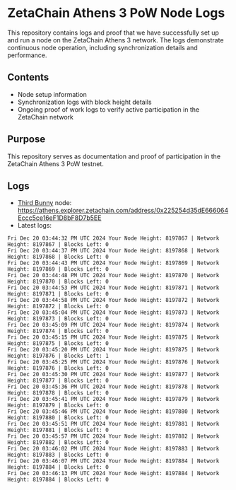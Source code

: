 # ZetaChain Athens 3 PoW Node Logs
This repository contains logs and proof that we have successfully set up and run a node on the ZetaChain Athens 3 network. The logs demonstrate continuous node operation, including synchronization details and performance.

## Contents
- Node setup information
- Synchronization logs with block height details
- Ongoing proof of work logs to verify active participation in the ZetaChain network

## Purpose
This repository serves as documentation and proof of participation in the ZetaChain Athens 3 PoW testnet.

## Logs

- [Third Bunny](https://thirdbunny.xyz/) node: https://athens.explorer.zetachain.com/address/0x225254d35dE666064Eccc5ce16eF1D8bF8D7b5EE
- Latest logs:
```
Fri Dec 20 03:44:32 PM UTC 2024 Your Node Height: 8197867 | Network Height: 8197867 | Blocks Left: 0
Fri Dec 20 03:44:37 PM UTC 2024 Your Node Height: 8197868 | Network Height: 8197868 | Blocks Left: 0
Fri Dec 20 03:44:43 PM UTC 2024 Your Node Height: 8197869 | Network Height: 8197869 | Blocks Left: 0
Fri Dec 20 03:44:48 PM UTC 2024 Your Node Height: 8197870 | Network Height: 8197870 | Blocks Left: 0
Fri Dec 20 03:44:53 PM UTC 2024 Your Node Height: 8197871 | Network Height: 8197871 | Blocks Left: 0
Fri Dec 20 03:44:58 PM UTC 2024 Your Node Height: 8197872 | Network Height: 8197872 | Blocks Left: 0
Fri Dec 20 03:45:04 PM UTC 2024 Your Node Height: 8197873 | Network Height: 8197873 | Blocks Left: 0
Fri Dec 20 03:45:09 PM UTC 2024 Your Node Height: 8197874 | Network Height: 8197874 | Blocks Left: 0
Fri Dec 20 03:45:15 PM UTC 2024 Your Node Height: 8197875 | Network Height: 8197875 | Blocks Left: 0
Fri Dec 20 03:45:20 PM UTC 2024 Your Node Height: 8197875 | Network Height: 8197876 | Blocks Left: 1
Fri Dec 20 03:45:25 PM UTC 2024 Your Node Height: 8197876 | Network Height: 8197876 | Blocks Left: 0
Fri Dec 20 03:45:30 PM UTC 2024 Your Node Height: 8197877 | Network Height: 8197877 | Blocks Left: 0
Fri Dec 20 03:45:36 PM UTC 2024 Your Node Height: 8197878 | Network Height: 8197878 | Blocks Left: 0
Fri Dec 20 03:45:41 PM UTC 2024 Your Node Height: 8197879 | Network Height: 8197879 | Blocks Left: 0
Fri Dec 20 03:45:46 PM UTC 2024 Your Node Height: 8197880 | Network Height: 8197880 | Blocks Left: 0
Fri Dec 20 03:45:51 PM UTC 2024 Your Node Height: 8197881 | Network Height: 8197881 | Blocks Left: 0
Fri Dec 20 03:45:57 PM UTC 2024 Your Node Height: 8197882 | Network Height: 8197882 | Blocks Left: 0
Fri Dec 20 03:46:02 PM UTC 2024 Your Node Height: 8197883 | Network Height: 8197883 | Blocks Left: 0
Fri Dec 20 03:46:07 PM UTC 2024 Your Node Height: 8197884 | Network Height: 8197884 | Blocks Left: 0
Fri Dec 20 03:46:13 PM UTC 2024 Your Node Height: 8197884 | Network Height: 8197884 | Blocks Left: 0
```
